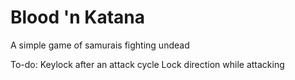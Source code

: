 # Blood 'n Katana
A simple game of samurais fighting undead

To-do:
    Keylock after an attack cycle
    Lock direction while attacking
